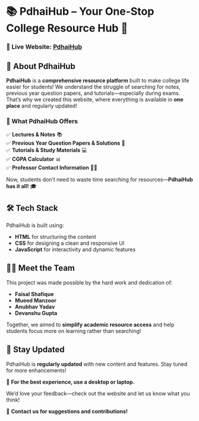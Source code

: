 # 📚 PdhaiHub – Your One-Stop College Resource Hub 🚀  

### 🔗 Live Website: [PdhaiHub](https://pdhaihub.github.io/pdhaiHub_/)  

## 📖 About PdhaiHub  
**PdhaiHub** is a **comprehensive resource platform** built to make college life easier for students! We understand the struggle of searching for notes, previous year question papers, and tutorials—especially during exams. That’s why we created this website, where everything is available in **one place** and regularly updated!  

### 🌟 What PdhaiHub Offers  
✅ **Lectures & Notes** 📚  
✅ **Previous Year Question Papers & Solutions** 📝  
✅ **Tutorials & Study Materials** 💻  
✅ **CGPA Calculator** 📊  
✅ **Professor Contact Information** 👨‍🏫  

Now, students don’t need to waste time searching for resources—**PdhaiHub has it all!** 🎓  

## 🛠️ Tech Stack  
PdhaiHub is built using:  
- **HTML** for structuring the content  
- **CSS** for designing a clean and responsive UI  
- **JavaScript** for interactivity and dynamic features  

## 👨‍💻 Meet the Team  
This project was made possible by the hard work and dedication of:  
- **Faisal Shafique**  
- **Mueed Manzoor**  
- **Anubhav Yadav**  
- **Devanshu Gupta**  

Together, we aimed to **simplify academic resource access** and help students focus more on learning rather than searching!  

## 🚀 Stay Updated  
PdhaiHub is **regularly updated** with new content and features. Stay tuned for more enhancements!  

📌 **For the best experience, use a desktop or laptop.**  

We’d love your feedback—check out the website and let us know what you think!  

💬 **Contact us for suggestions and contributions!**  
